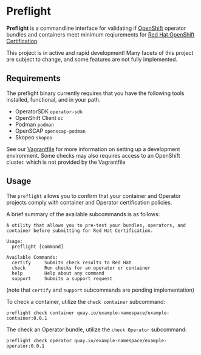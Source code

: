 # Preflight

**Preflight** is a commandline interface for validating if
[OpenShift](https://www.openshift.com/) operator bundles and containers meet minimum
reqiurements for [Red Hat OpenShift
Certification](https://connect.redhat.com/en/partner-with-us/red-hat-openshift-certification).

This project is in active and rapid development! Many facets of this project are
subject to change, and some features are not fully implemented.

## Requirements

The preflight binary currently requires that you have the following tools installed,
functional, and in your path.

- OperatorSDK `operator-sdk`
- OpenShift Client `oc`
- Podman `podman`
- OpenSCAP `openscap-podman`
- Skopeo `skopeo`

See our [Vagrantfile](Vagrantfile) for more information on setting up a
development environment. Some checks may also requires access to an OpenShift
cluster. which is not provided by the Vagrantfile

## Usage

The `preflight` allows you to confirm that your container and Operator projects
comply with container and Operator certification policies.

A brief summary of the available subcommands is as follows:

```text
A utility that allows you to pre-test your bundles, operators, and container before submitting for Red Hat Certification.

Usage:
  preflight [command]

Available Commands:
  certify     Submits check results to Red Hat
  check       Run checks for an operator or container
  help        Help about any command
  support     Submits a support request
```

(note that `certify` and `support` subcommands are pending implementation)

To check a container, utilize the `check container` subcommand:

```text
preflight check container quay.io/example-namespace/example-container:0.0.1
```

The check an Operator bundle, utilize the `check Operator` subcommand:

```text
preflight check operator quay.io/example-namespace/example-operator:0.0.1
```
